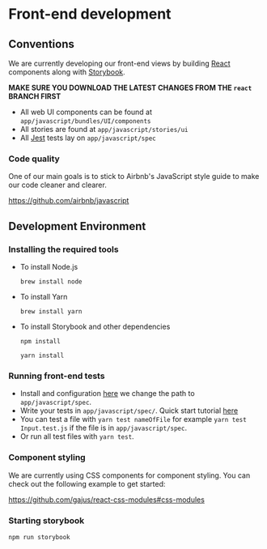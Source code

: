 # Front-end development

## Conventions
We are currently developing our front-end views by building [React](https://reactjs.org/) components along with [Storybook](https://storybook.js.org/).

**MAKE SURE YOU DOWNLOAD THE LATEST CHANGES FROM THE `react` BRANCH FIRST**

- All web UI components can be found at `app/javascript/bundles/UI/components`
- All stories are found at `app/javascript/stories/ui`
- All [Jest](https://jestjs.io/) tests lay on `app/javascript/spec`

### Code quality
One of our main goals is to stick to Airbnb's JavaScript style guide to make our code cleaner and clearer.

https://github.com/airbnb/javascript

## Development Environment
### Installing the required tools
- To install Node.js

  `brew install node`

- To install Yarn

  `brew install yarn`

- To install Storybook and other dependencies

  `npm install`

  `yarn install`

### Running front-end tests
- Install and configuration [here](https://blog.arkency.com/testing-react-dot-js-components-with-jest-in-rails-plus-webpacker-plus-webpack-environment/) we change the path to `app/javascript/spec`.
- Write your tests in `app/javascript/spec/`. Quick start tutorial [here](https://medium.com/capital-one-developers/unit-testing-behavior-of-react-components-with-test-driven-development-ae15b03a3689)
- You can test a file with `yarn test nameOfFile` for example `yarn test Input.test.js` if the file is in `app/javascript/spec`.
- Or run all test files with `yarn test`.

### Component styling
We are currently using CSS components for component styling. You can check out the following example to get started:

https://github.com/gajus/react-css-modules#css-modules

### Starting storybook
`npm run storybook`
